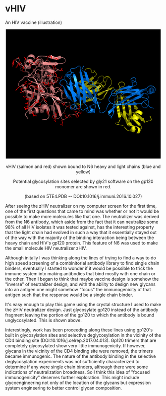 # vHIV
An HIV vaccine (illustration)
<p align="center">
  <img src="vHIV.png" width="500"/>
</p>
<p align="center">
  vHIV (salmon and red) shown bound to N6 heavy and light chains (blue and yellow)
</p>
<p align="center">
  Potential glycosylation sites selected by gly21 software on the gp120 monomer are shown in red.
</p>
<p align="center">
  (based on 5TE4.PDB -- DOI:10.1016/j.immuni.2016.10.027)
</p>
<p>
After seeing the zHIV neutralizer on my computer screen for the first time, one of the first questions that came to mind was whether or not it would be possible to make more molecules like that one. The neutralizer was derived from the N6 antibody, which aside from the fact that it can neutralize some 98% of all HIV isolates it was tested against, has the interesting property that the light chain had evolved in such a way that it essentially stayed out of the way with the majority of the binding interaction being between the heavy chain and HIV's gp120 protein. This feature of N6 was used to make the small molecule HIV neutralizer zHIV.

Although initally I was thinking along the lines of trying to find a way to do high speed screening of a combinitorial antibody library to find single chain binders, eventually I started to wonder if it would be possible to trick the immune system into making antibodies that bind mostly with one chain or the other. Then I began to think that maybe vaccine design is somehow the "inverse" of neutralizer design, and with the ability to design new glycans into an antigen one might somehow "focus" the immunogenicity of that antigen such that the response would be a single chain binder.
</p>
<p>
It's easy enough to play this game using the crystal structure I used to make the zHIV neutralizer design. Just glycosylate gp120 instead of the antibody fragment leaving the portion of the gp120 to which the antibody is bound unglycosylated. This is shown above.
</p>
<p>
Interestingly, work has been proceeding along these lines using gp120's built in glycosylation sites and selective deglycosylation in the vicinity of the CD4 binding site (DOI:10.1016/j.celrep.2017.04.013). Gp120 trimers that are completely glycosylated show very little immunogenicity. If however, glycans in the vicinity of the CD4 binding site were removed, the trimers became immunogenic. The nature of the antibody binding in the selective deglycosylation experiments was not sufficiently characterized to determine if any were single chain binders, although there were some indications of neutralization broadness. So I think this idea of "focused immunogenicity" deserves further exploration. This might include glycoengineering not only of the location of the glycans but expression system engineering to better control glycan composition.
</p>
